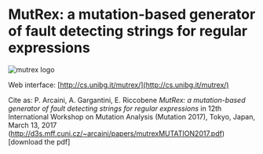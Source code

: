 # MutRex: a mutation-based generator of fault detecting strings for regular expressions

![mutrex logo](https://raw.githubusercontent.com/fmselab/mutrex/master/mutrexweb/WebContent/icon/mutrex.png)

Web interface: [http://cs.unibg.it/mutrex/](http://cs.unibg.it/mutrex/)

Cite as:
P. Arcaini, A. Gargantini, E. Riccobene
*MutRex: a mutation-based generator of fault detecting strings for regular expressions*
in 12th International Workshop on Mutation Analysis (Mutation 2017), Tokyo, Japan, March 13, 2017
(http://d3s.mff.cuni.cz/~arcaini/papers/mutrexMUTATION2017.pdf)[download the pdf]

